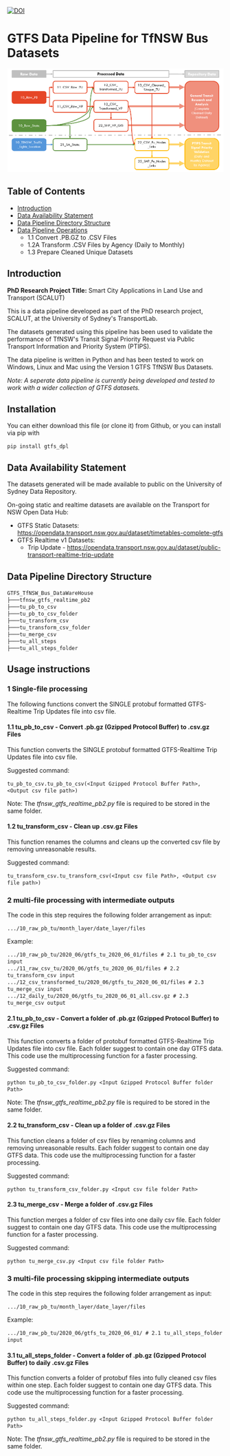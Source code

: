 [![DOI](https://zenodo.org/badge/383683218.svg)](https://zenodo.org/badge/latestdoi/383683218)
# GTFS Data Pipeline for TfNSW Bus Datasets
![Pipeline](GTFS_TfNSW_Bus_Data_Pipeline_v211023.png)


## Table of Contents
* [Introduction](#introduction)
* [Data Availability Statement](#data-availability-statement)
* [Data Pipeline Directory Structure](#data-pipeline-directory-structure)
* [Data Pipeline Operations](#data-pipeline-operations)
  - 1.1 Convert .PB.GZ to .CSV Files
  - 1.2A Transform .CSV Files by Agency (Daily to Monthly)
  - 1.3 Prepare Cleaned Unique Datasets


## Introduction

**PhD Research Project Title:** Smart City Applications in Land Use and Transport (SCALUT)

This is a data pipeline developed as part of the PhD research project, SCALUT, at the University of Sydney's TransportLab.

The datasets generated using this pipeline has been used to validate the performance of TfNSW's Transit Signal Priority Request via Public Transport Information and Priority System (PTIPS).

The data pipeline is written in Python and has been tested to work on Windows, Linux and Mac using the Version 1 GTFS TfNSW Bus Datasets.

*Note: A seperate data pipeline is currently being developed and tested to work with a wider collection of GTFS datasets.*

## Installation
You can either download this file (or clone it) from Github, or you can install via pip with

```
pip install gtfs_dpl
```

## Data Availability Statement

The datasets generated will be made available to public on the University of Sydney Data Repository.

On-going static and realtime datasets are available on the Transport for NSW Open Data Hub:
* GTFS Static Datasets: https://opendata.transport.nsw.gov.au/dataset/timetables-complete-gtfs
* GTFS Realtime v1 Datasets:
  - Trip Update - https://opendata.transport.nsw.gov.au/dataset/public-transport-realtime-trip-update
  <!-- - Vehicle Position - https://opendata.transport.nsw.gov.au/dataset/public-transport-realtime-vehicle-positions -->


## Data Pipeline Directory Structure
```
GTFS_TfNSW_Bus_DataWareHouse
├───tfnsw_gtfs_realtime_pb2
├───tu_pb_to_csv
├───tu_pb_to_csv_folder
├───tu_transform_csv
├───tu_transform_csv_folder
├───tu_merge_csv
├───tu_all_steps
├───tu_all_steps_folder
```

## Usage instructions

### 1 Single-file processing

The following functions convert the SINGLE protobuf formatted GTFS-Realtime Trip Updates file into csv file.

#### 1.1 tu_pb_to_csv - Convert .pb.gz (Gzipped Protocol Buffer) to .csv.gz Files

This function converts the SINGLE protobuf formatted GTFS-Realtime Trip Updates file into csv file.

Suggested command:
```
tu_pb_to_csv.tu_pb_to_csv(<Input Gzipped Protocol Buffer Path>, <Output csv file path>)
```
Note: The *tfnsw_gtfs_realtime_pb2.py* file is required to be stored in the same folder.

#### 1.2 tu_transform_csv - Clean up .csv.gz Files

This function renames the columns and cleans up the converted csv file by removing unreasonable results.

Suggested command:
```
tu_transform_csv.tu_transform_csv(<Input csv file Path>, <Output csv file path>)
```

### 2 multi-file processing with intermediate outputs

The code in this step requires the following folder arrangement as input:
```
.../10_raw_pb_tu/month_layer/date_layer/files
```

Example:
```
.../10_raw_pb_tu/2020_06/gtfs_tu_2020_06_01/files # 2.1 tu_pb_to_csv input
.../11_raw_csv_tu/2020_06/gtfs_tu_2020_06_01/files # 2.2 tu_transform_csv input
.../12_csv_transformed_tu/2020_06/gtfs_tu_2020_06_01/files # 2.3 tu_merge_csv input
.../12_daily_tu/2020_06/gtfs_tu_2020_06_01_all.csv.gz # 2.3 tu_merge_csv output
```

#### 2.1 tu_pb_to_csv - Convert a folder of .pb.gz (Gzipped Protocol Buffer) to .csv.gz Files

This function converts a folder of protobuf formatted GTFS-Realtime Trip Updates file into csv file.
Each folder suggest to contain one day GTFS data.
This code use the multiprocessing function for a faster processing.

Suggested command:
```
python tu_pb_to_csv_folder.py <Input Gzipped Protocol Buffer folder Path>
```
Note: The *tfnsw_gtfs_realtime_pb2.py* file is required to be stored in the same folder.

#### 2.2 tu_transform_csv - Clean up a folder of .csv.gz Files

This function cleans a folder of csv files by renaming columns and removing unreasonable results.
Each folder suggest to contain one day GTFS data.
This code use the multiprocessing function for a faster processing.

Suggested command:
```
python tu_transform_csv_folder.py <Input csv file folder Path>
```

#### 2.3 tu_merge_csv - Merge a folder of .csv.gz Files

This function merges a folder of csv files into one daily csv file.
Each folder suggest to contain one day GTFS data.
This code use the multiprocessing function for a faster processing.

Suggested command:
```
python tu_merge_csv.py <Input csv file folder Path>
```

### 3 multi-file processing skipping intermediate outputs

The code in this step requires the following folder arrangement as input:
```
.../10_raw_pb_tu/month_layer/date_layer/files
```

Example:
```
.../10_raw_pb_tu/2020_06/gtfs_tu_2020_06_01/ # 2.1 tu_all_steps_folder input
```

#### 3.1 tu_all_steps_folder - Convert a folder of .pb.gz (Gzipped Protocol Buffer) to daily .csv.gz Files

This function converts a folder of protobuf files into fully cleaned csv files within one step.
Each folder suggest to contain one day GTFS data.
This code use the multiprocessing function for a faster processing.

Suggested command:
```
python tu_all_steps_folder.py <Input Gzipped Protocol Buffer folder Path>
```
Note: The *tfnsw_gtfs_realtime_pb2.py* file is required to be stored in the same folder.


<!-- **1.1 -Convert .pb.gz (Gzipped Protocol Buffer) to .csv.gz Files**
```
python TU_PBtoCSV.py <DataDir> <FileTP>
python VP_PBtoCSV.py <DataDir> <FileTP>
```


**1.2 Transform .CSV Files**
```
python TU_Transform.py <DataDir> <FileTP> <FileIdStatic>
python VP_Transform.py <DataDir> <FileTP>
```
**1.2A Transform .CSV Files by Agency (Daily to Monthly)**
```
python VP_Transform_byAgency.py <DataDir> <FileTP> <FileIdStatic> <DaysInMonth> <Flt_Agency>
```
**1.3 Prepare Cleaned Unique Datasets**
```
python TU_ClnUnique_byAgency.py <DataDir> <FileTP> <FileIdStatic> <DaysInMonth> <Flt_Agency>
```

## Usage example
The package comes with some data for you to explore. If you installed the package via `pip` you can find the path to the data with the following command under the category "Location":

```
pip show gtfs_dpl
```

To process the example data included with the package, you can run:

```
python TU_PBtoCSV.py /path/to/gtfs_dpl/example_data/ <FileTP>
python VP_PBtoCSV.py /path/to/gtfs_dpl/example_data/ <FileTP>
python TU_Transform.py /path/to/gtfs_dpl/example_data/ <FileTP> <FileIdStatic>
python VP_Transform.py /path/to/gtfs_dpl/example_data/<FileTP>
python VP_Transform_byAgency.py /path/to/gtfs_dpl/example_data/ <FileTP> <FileIdStatic> <DaysInMonth> <Flt_Agency>
python TU_ClnUnique_byAgency.py /path/to/gtfs_dpl/example_data/ <FileTP> <FileIdStatic> <DaysInMonth> <Flt_Agency>
``` -->

